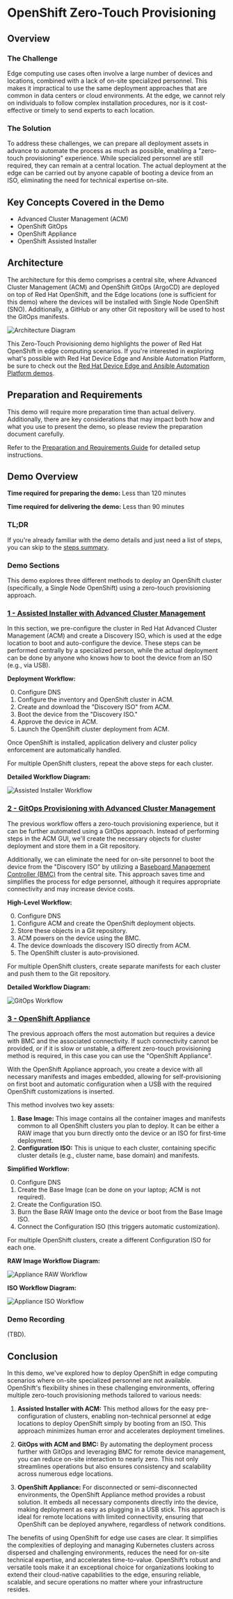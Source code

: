 # OpenShift Zero-Touch Provisioning

## Overview

### The Challenge

Edge computing use cases often involve a large number of devices and locations, combined with a lack of on-site specialized personnel. This makes it impractical to use the same deployment approaches that are common in data centers or cloud environments. At the edge, we cannot rely on individuals to follow complex installation procedures, nor is it cost-effective or timely to send experts to each location.

### The Solution

To address these challenges, we can prepare all deployment assets in advance to automate the process as much as possible, enabling a "zero-touch provisioning" experience. While specialized personnel are still required, they can remain at a central location. The actual deployment at the edge can be carried out by anyone capable of booting a device from an ISO, eliminating the need for technical expertise on-site.

## Key Concepts Covered in the Demo

* Advanced Cluster Management (ACM)
* OpenShift GitOps
* OpenShift Appliance
* OpenShift Assisted Installer

## Architecture

The architecture for this demo comprises a central site, where Advanced Cluster Management (ACM) and OpenShift GitOps (ArgoCD) are deployed on top of Red Hat OpenShift, and the Edge locations (one is sufficient for this demo) where the devices will be installed with Single Node OpenShift (SNO). Additionally, a GitHub or any other Git repository will be used to host the GitOps manifests.

![Architecture Diagram](doc/images/architecture.png)

This Zero-Touch Provisioning demo highlights the power of Red Hat OpenShift in edge computing scenarios. If you're interested in exploring what's possible with Red Hat Device Edge and Ansible Automation Platform, be sure to check out the [Red Hat Device Edge and Ansible Automation Platform demos](https://github.com/luisarizmendi/rhde-aap-gitops-demo).

## Preparation and Requirements

This demo will require more preparation time than actual delivery. Additionally, there are key considerations that may impact both how and what you use to present the demo, so please review the preparation document carefully.

Refer to the [Preparation and Requirements Guide](doc/00-preparation.md) for detailed setup instructions.

## Demo Overview

**Time required for preparing the demo:** Less than 120 minutes

**Time required for delivering the demo:** Less than 90 minutes

### TL;DR

If you're already familiar with the demo details and just need a list of steps, you can skip to the [steps summary](doc/steps-summary.md).

### Demo Sections

This demo explores three different methods to deploy an OpenShift cluster (specifically, a Single Node OpenShift) using a zero-touch provisioning approach.

### [1 - Assisted Installer with Advanced Cluster Management](doc/01-gui.md)

In this section, we pre-configure the cluster in Red Hat Advanced Cluster Management (ACM) and create a Discovery ISO, which is used at the edge location to boot and auto-configure the device. These steps can be performed centrally by a specialized person, while the actual deployment can be done by anyone who knows how to boot the device from an ISO (e.g., via USB).

**Deployment Workflow:**

0. Configure DNS
1. Configure the inventory and OpenShift cluster in ACM.
2. Create and download the "Discovery ISO" from ACM.
3. Boot the device from the "Discovery ISO."
4. Approve the device in ACM.
5. Launch the OpenShift cluster deployment from ACM.

Once OpenShift is installed, application delivery and cluster policy enforcement are automatically handled.

For multiple OpenShift clusters, repeat the above steps for each cluster.

**Detailed Workflow Diagram:**

![Assisted Installer Workflow](doc/images/acm-gui.png)

### [2 - GitOps Provisioning with Advanced Cluster Management](doc/02-gitops.md)

The previous workflow offers a zero-touch provisioning experience, but it can be further automated using a GitOps approach. Instead of performing steps in the ACM GUI, we'll create the necessary objects for cluster deployment and store them in a Git repository. 

Additionally, we can eliminate the need for on-site personnel to boot the device from the "Discovery ISO" by utilizing a [Baseboard Management Controller (BMC)](https://en.wikipedia.org/wiki/Intelligent_Platform_Management_Interface#Baseboard_management_controller) from the central site. This approach saves time and simplifies the process for edge personnel, although it requires appropriate connectivity and may increase device costs.

**High-Level Workflow:**

0. Configure DNS
1. Configure ACM and create the OpenShift deployment objects.
2. Store these objects in a Git repository.
3. ACM powers on the device using the BMC.
4. The device downloads the discovery ISO directly from ACM.
5. The OpenShift cluster is auto-provisioned.

For multiple OpenShift clusters, create separate manifests for each cluster and push them to the Git repository.

**Detailed Workflow Diagram:**

![GitOps Workflow](doc/images/acm-gitops.png)

### [3 - OpenShift Appliance](doc/03-appliance.md)

The previous approach offers the most automation but requires a device with BMC and the associated connectivity. If such connectivity cannot be provided, or if it is slow or unstable, a different zero-touch provisioning method is required, in this case you can use the "OpenShift Appliance".

With the OpenShift Appliance approach, you create a device with all necessary manifests and images embedded, allowing for self-provisioning on first boot and automatic configuration when a USB with the required OpenShift customizations is inserted.

This method involves two key assets:

1. **Base Image:** This image contains all the container images and manifests common to all OpenShift clusters you plan to deploy. It can be either a RAW image that you burn directly onto the device or an ISO for first-time deployment.
2. **Configuration ISO:** This is unique to each cluster, containing specific cluster details (e.g., cluster name, base domain) and manifests.

**Simplified Workflow:**

0. Configure DNS
1. Create the Base Image (can be done on your laptop; ACM is not required).
2. Create the Configuration ISO.
3. Burn the Base RAW Image onto the device or boot from the Base Image ISO.
4. Connect the Configuration ISO (this triggers automatic customization).

For multiple OpenShift clusters, create a different Configuration ISO for each one.

**RAW Image Workflow Diagram:**

![Appliance RAW Workflow](doc/images/appliance-raw.png)

**ISO Workflow Diagram:**

![Appliance ISO Workflow](doc/images/appliance-iso.png)

### Demo Recording

(TBD).

## Conclusion

In this demo, we've explored how to deploy OpenShift in edge computing scenarios where on-site specialized personnel are not available. OpenShift's flexibility shines in these challenging environments, offering multiple zero-touch provisioning methods tailored to various needs:

1. **Assisted Installer with ACM:** This method allows for the easy pre-configuration of clusters, enabling non-technical personnel at edge locations to deploy OpenShift simply by booting from an ISO. This approach minimizes human error and accelerates deployment timelines.

2. **GitOps with ACM and BMC:** By automating the deployment process further with GitOps and leveraging BMC for remote device management, you can reduce on-site interaction to nearly zero. This not only streamlines operations but also ensures consistency and scalability across numerous edge locations.

3. **OpenShift Appliance:** For disconnected or semi-disconnected environments, the OpenShift Appliance method provides a robust solution. It embeds all necessary components directly into the device, making deployment as easy as plugging in a USB stick. This approach is ideal for remote locations with limited connectivity, ensuring that OpenShift can be deployed anywhere, regardless of network conditions.

The benefits of using OpenShift for edge use cases are clear. It simplifies the complexities of deploying and managing Kubernetes clusters across dispersed and challenging environments, reduces the need for on-site technical expertise, and accelerates time-to-value. OpenShift’s robust and versatile tools make it an exceptional choice for organizations looking to extend their cloud-native capabilities to the edge, ensuring reliable, scalable, and secure operations no matter where your infrastructure resides.

